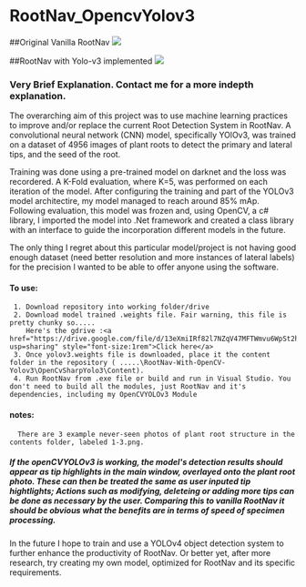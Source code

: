 # RootNav_OpencvYolov3

##Original Vanilla RootNav
<img src ="https://github.com/I-Alpha/RootNav-With-OpenCV-Yolov3/blob/master/RootNav_Original.gif?raw=true">

##RootNav with Yolo-v3 implemented
<img src ="https://github.com/I-Alpha/RootNav-With-OpenCV-Yolov3/blob/master/RootNav_withYolov3.gif?raw=true">

### Very Brief Explanation. Contact me for a more indepth explanation. 

The overarching aim of this project was to use machine learning practices to improve and/or replace the current Root Detection System in RootNav. A convolutional neural network (CNN) model, specifically YOlOv3, was trained on a dataset of 4956 images of plant roots to detect the primary and lateral tips, and the seed of the root.

Training was done using a pre-trained model on darknet and the loss was recordered. A K-Fold evaluation, where K=5, was performed on each iteration of the model. After configuring the training and part of the YOLOv3 model architectire, my model managed to reach around 85% mAp. Following evaluation, this model was frozen and, using OpenCV, a c# library, I imported the model into .Net framework and created a class library with an interface to guide the incorporation different models in the future.

The only thing I regret about this particular model/project is not having good enough dataset (need better resolution and more instances of lateral labels) for the precision I wanted to be able to offer anyone using the software. 



#### To use:
     1. Download repository into working folder/drive
     2. Download model trained .weights file. Fair warning, this file is pretty chunky so.....
        Here's the gdrive :<a href="https://drive.google.com/file/d/13eXmiIRf82l7NZqV47MFTWmvu6WpSt2h/view?usp=sharing" style="font-size:1rem">Click here</a>
     3. Once yolov3.weights file is downloaded, place it the content folder in the repository ( .....\RootNav-With-OpenCV-Yolov3\OpenCvSharpYolo3\Content).
     4. Run RootNav from .exe file or build and run in Visual Studio. You don't need to build all the modules, just RootNav and it's dependencies, including my OpenCVYOLOv3 Module 
     
#### notes: 
      There are 3 example never-seen photos of plant root structure in the contents folder, labeled 1-3.png.
      
  ##### If the openCVYOLOv3 is working, the model's detection results should appear as tip highlights in the main window, overlayed onto the plant root photo. These can then be treated the same as user inputed tip hightlights; Actions such as modifying, deleteing or adding more tips can be done as necessary by the user. Comparing this to vanilla RootNav it should be obvious what the benefits are in terms of speed of specimen processing.
  
In the future I hope to train and use a YOLOv4 object detection system to further enhance the productivity of RootNav. Or better yet, after more research, try creating my own model, optimized for RootNav and its specific requirements. 
